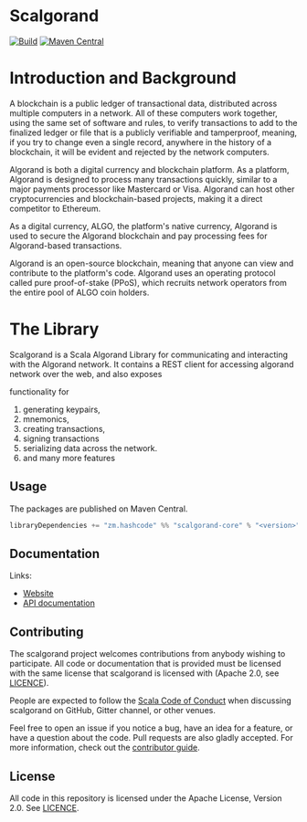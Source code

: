 # Scalgorand

[![Build](https://github.com/boniface/scalgorand/workflows/build/badge.svg?branch=main)](https://github.com/boniface/scalgorand/actions?query=branch%3Amain+workflow%3Abuild) [![Maven Central](https://maven-badges.herokuapp.com/maven-central/zm.hashcode/scalgorand-core_2.13/badge.svg)](https://maven-badges.herokuapp.com/maven-central/zm.hashcode/scalgorand-core_2.13)

# Introduction and Background

A blockchain is a public ledger of transactional data, 
distributed across multiple computers  in a network. 
All of these computers work together, using the same set of software and rules, 
to verify transactions to add to the finalized ledger or file that is a publicly verifiable and tamperproof, meaning,
if you try to change even a single record, anywhere in the history of a blockchain,
it will be evident and rejected by the network computers.

Algorand  is both a digital currency and blockchain platform. As a platform, Algorand is designed to 
process many transactions quickly, similar to a major payments processor like 
Mastercard or Visa. Algorand can host other cryptocurrencies and blockchain-based projects, 
making it a direct competitor to Ethereum. 

As a digital currency, ALGO,  the platform's native currency, Algorand is used to secure 
the Algorand blockchain and pay processing fees for Algorand-based transactions.

Algorand is an open-source blockchain, meaning that anyone can view and contribute 
to the platform's code. Algorand uses an operating protocol called pure proof-of-stake (PPoS),
which recruits network operators from the entire pool of ALGO coin holders.

# The Library

Scalgorand is a Scala Algorand Library 
 for communicating and interacting with the 
Algorand network. 
It contains a REST client for accessing algorand network over the web, and also exposes

functionality for 
1. generating keypairs, 
2. mnemonics, 
3. creating transactions, 
4. signing transactions 
5. serializing data across the network.
6. and many more features



## Usage

The packages are published on Maven Central.

```scala
libraryDependencies += "zm.hashcode" %% "scalgorand-core" % "<version>"
```

## Documentation

Links:

- [Website](https://boniface.github.io/scalgorand/)
- [API documentation](https://boniface.github.io/scalgorand/api/)

## Contributing

The scalgorand project welcomes contributions from anybody wishing to participate.  All code or documentation that is provided must be licensed with the same license that scalgorand is licensed with (Apache 2.0, see [LICENCE](./LICENSE.md)).

People are expected to follow the [Scala Code of Conduct](./CODE_OF_CONDUCT.md) when discussing scalgorand on GitHub, Gitter channel, or other venues.

Feel free to open an issue if you notice a bug, have an idea for a feature, or have a question about the code. Pull requests are also gladly accepted. For more information, check out the [contributor guide](./CONTRIBUTING.md).

## License

All code in this repository is licensed under the Apache License, Version 2.0.  See [LICENCE](./LICENSE.md).
